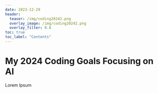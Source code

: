 ```yaml
---
date: 2023-12-29
header:
  teaser: /img/coding20242.png
  overlay_image: /img/coding20242.png
  overlay_filter: 0.8
toc: true
toc_label: "Contents"
---
```


# My 2024 Coding Goals Focusing on AI

Lorem Ipsum